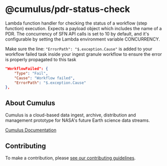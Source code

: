 # @cumulus/pdr-status-check

Lambda function handler for checking the status of a workflow (step function) execution. Expects a payload object which includes the name of a PDR.
The concurrency of SFN API calls is set to 10 by default, and it's configurable by setting the Lambda environment variable CONCURRENCY.

Make sure the line: `"ErrorPath": "$.exception.Cause"` is added to your workflow failed task inside your ingest granule workflow to ensure the error is properly propagated to this task
```json
"WorkflowFailed": {
    "Type": "Fail",
    "Cause": "Workflow failed",
    "ErrorPath": "$.exception.Cause"
},
```

## About Cumulus

Cumulus is a cloud-based data ingest, archive, distribution and management prototype for NASA's future Earth science data streams.

[Cumulus Documentation](https://nasa.github.io/cumulus)

## Contributing

To make a contribution, please [see our contributing guidelines](https://github.com/nasa/cumulus/blob/master/CONTRIBUTING.md).
